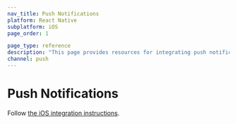 ```yaml
---
nav_title: Push Notifications
platform: React Native
subplatform: iOS
page_order: 1

page_type: reference
description: "This page provides resources for integrating push notifictions into your iOS app running React Native."
channel: push
---
```

# Push Notifications

Follow [the iOS integration instructions][1]. 

[1]: {{site.baseurl}}/developer_guide/platform_integration_guides/ios/push_notifications/integration/
